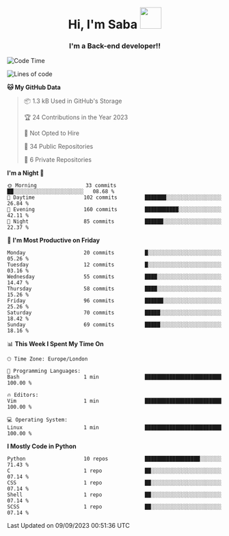 <h1 align="center">Hi, I'm Saba <img src="https://media.giphy.com/media/EdB2g3VFDoKs57oe1w/giphy.gif" width="50"></h1>
<h3 align="center">I'm a Back-end developer!!</h3>

<!--START_SECTION:waka-->
![Code Time](http://img.shields.io/badge/Code%20Time-768%20hrs%2026%20mins-blue)

![Lines of code](https://img.shields.io/badge/From%20Hello%20World%20I%27ve%20Written-51.2%20thousand%20lines%20of%20code-blue)

**🐱 My GitHub Data** 

> 📦 1.3 kB Used in GitHub's Storage 
 > 
> 🏆 24 Contributions in the Year 2023
 > 
> 🚫 Not Opted to Hire
 > 
> 📜 34 Public Repositories 
 > 
> 🔑 6 Private Repositories 
 > 
**I'm a Night 🦉** 

```text
🌞 Morning                33 commits          ██░░░░░░░░░░░░░░░░░░░░░░░   08.68 % 
🌆 Daytime                102 commits         ███████░░░░░░░░░░░░░░░░░░   26.84 % 
🌃 Evening                160 commits         ███████████░░░░░░░░░░░░░░   42.11 % 
🌙 Night                  85 commits          ██████░░░░░░░░░░░░░░░░░░░   22.37 % 
```
📅 **I'm Most Productive on Friday** 

```text
Monday                   20 commits          █░░░░░░░░░░░░░░░░░░░░░░░░   05.26 % 
Tuesday                  12 commits          █░░░░░░░░░░░░░░░░░░░░░░░░   03.16 % 
Wednesday                55 commits          ████░░░░░░░░░░░░░░░░░░░░░   14.47 % 
Thursday                 58 commits          ████░░░░░░░░░░░░░░░░░░░░░   15.26 % 
Friday                   96 commits          ██████░░░░░░░░░░░░░░░░░░░   25.26 % 
Saturday                 70 commits          █████░░░░░░░░░░░░░░░░░░░░   18.42 % 
Sunday                   69 commits          █████░░░░░░░░░░░░░░░░░░░░   18.16 % 
```


📊 **This Week I Spent My Time On** 

```text
🕑︎ Time Zone: Europe/London

💬 Programming Languages: 
Bash                     1 min               █████████████████████████   100.00 % 

🔥 Editors: 
Vim                      1 min               █████████████████████████   100.00 % 

💻 Operating System: 
Linux                    1 min               █████████████████████████   100.00 % 
```

**I Mostly Code in Python** 

```text
Python                   10 repos            ██████████████████░░░░░░░   71.43 % 
C                        1 repo              ██░░░░░░░░░░░░░░░░░░░░░░░   07.14 % 
CSS                      1 repo              ██░░░░░░░░░░░░░░░░░░░░░░░   07.14 % 
Shell                    1 repo              ██░░░░░░░░░░░░░░░░░░░░░░░   07.14 % 
SCSS                     1 repo              ██░░░░░░░░░░░░░░░░░░░░░░░   07.14 % 
```




 Last Updated on 09/09/2023 00:51:36 UTC
<!--END_SECTION:waka-->
